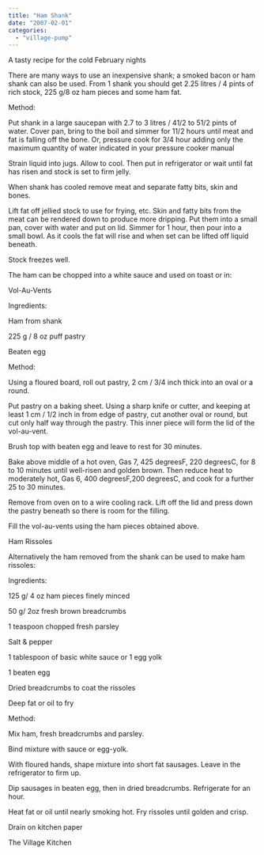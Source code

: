 ```yaml
---
title: "Ham Shank"
date: "2007-02-01"
categories: 
  - "village-pump"
---
```


A tasty recipe for the cold February nights

There are many ways to use an inexpensive shank; a smoked bacon or ham shank can also be used. From 1 shank you should get 2.25 litres / 4 pints of rich stock, 225 g/8 oz ham pieces and some ham fat.

Method:

Put shank in a large saucepan with 2.7 to 3 litres / 41/2 to 51/2 pints of water. Cover pan, bring to the boil and simmer for 11/2 hours until meat and fat is falling off the bone. Or, pressure cook for 3/4 hour adding only the maximum quantity of water indicated in your pressure cooker manual

Strain liquid into jugs. Allow to cool. Then put in refrigerator or wait until fat has risen and stock is set to firm jelly.

When shank has cooled remove meat and separate fatty bits, skin and bones.

Lift fat off jellied stock to use for frying, etc. Skin and fatty bits from the meat can be rendered down to produce more dripping. Put them into a small pan, cover with water and put on lid. Simmer for 1 hour, then pour into a small bowl. As it cools the fat will rise and when set can be lifted off liquid beneath.

Stock freezes well.

The ham can be chopped into a white sauce and used on toast or in:

Vol-Au-Vents

Ingredients:

Ham from shank

225 g / 8 oz puff pastry

Beaten egg

Method:

Using a floured board, roll out pastry, 2 cm / 3/4 inch thick into an oval or a round.

Put pastry on a baking sheet. Using a sharp knife or cutter, and keeping at least 1 cm / 1/2 inch in from edge of pastry, cut another oval or round, but cut only half way through the pastry. This inner piece will form the lid of the vol-au-vent.

Brush top with beaten egg and leave to rest for 30 minutes.

Bake above middle of a hot oven, Gas 7, 425 degreesF, 220 degreesC, for 8 to 10 minutes until well-risen and golden brown. Then reduce heat to moderately hot, Gas 6, 400 degreesF,200 degreesC, and cook for a further 25 to 30 minutes.

Remove from oven on to a wire cooling rack. Lift off the lid and press down the pastry beneath so there is room for the filling.

Fill the vol-au-vents using the ham pieces obtained above.

Ham Rissoles

Alternatively the ham removed from the shank can be used to make ham rissoles:

Ingredients:

125 g/ 4 oz ham pieces finely minced

50 g/ 2oz fresh brown breadcrumbs

1 teaspoon chopped fresh parsley

Salt & pepper

1 tablespoon of basic white sauce or 1 egg yolk

1 beaten egg

Dried breadcrumbs to coat the rissoles

Deep fat or oil to fry

Method:

Mix ham, fresh breadcrumbs and parsley.

Bind mixture with sauce or egg-yolk.

With floured hands, shape mixture into short fat sausages. Leave in the refrigerator to firm up.

Dip sausages in beaten egg, then in dried breadcrumbs. Refrigerate for an hour.

Heat fat or oil until nearly smoking hot. Fry rissoles until golden and crisp.

Drain on kitchen paper

The Village Kitchen
